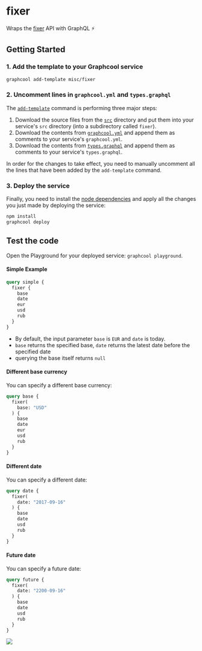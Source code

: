 # fixer

Wraps the [fixer](http://fixer.io) API with GraphQL ⚡️

## Getting Started

### 1. Add the template to your Graphcool service

```sh
graphcool add-template misc/fixer
```

### 2. Uncomment lines in `graphcool.yml` and `types.graphql`

The [`add-template`](https://docs-next.graph.cool/reference/graphcool-cli/commands-aiteerae6l#graphcool-add-template) command is performing three major steps:

1. Download the source files from the [`src`](./src) directory and put them into your service's `src` directory (into a subdirectory called `fixer`).
2. Download the contents from [`graphcool.yml`](./graphcool.yml) and append them as comments to your service's `graphcool.yml`.
3. Download the contents from [`types.graphql`](./types.graphql) and append them as comments to your service's `types.graphql`.

In order for the changes to take effect, you need to manually uncomment all the lines that have been added by the `add-template` command.

### 3. Deploy the service

Finally, you need to install the [node dependencies](./package.json#L2) and apply all the changes you just made by deploying the service:

```sh
npm install
graphcool deploy
```

## Test the code

Open the Playground for your deployed service: `graphcool playground`.

#### Simple Example

```graphql
query simple {
  fixer {
    base
    date
    eur
    usd
    rub
  }
}
```

* By default, the input parameter `base` is `EUR` and `date` is today.
* `base` returns the specified base, `date` returns the latest date before the specified date
* querying the base itself returns `null`

#### Different base currency

You can specify a different base currency:

```graphql
query base {
  fixer(
    base: "USD"
  ) {
    base
    date
    eur
    usd
    rub
  }
}
```

#### Different date

You can specify a different date:

```graphql
query date {
  fixer(
    date: "2017-09-16"
  ) {
    base
    date
    usd
    rub
  }
}
```

#### Future date

You can specify a future date:

```graphql
query future {
  fixer(
    date: "2200-09-16"
  ) {
    base
    date
    usd
    rub
  }
}
```

![](http://i.imgur.com/5RHR6Ku.png)
